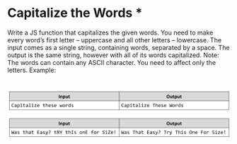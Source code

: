 # Capitalize the Words *
Write a JS function that capitalizes the given words. 
You need to make every word’s first letter – uppercase and all other letters – lowercase.
The input comes as a single string, containing words, separated by a space.
The output is the same string, however with all of its words capitalized.
Note: The words can contain any ASCII character. You need to affect only the letters.
Example:

# ![Examples](example.png)